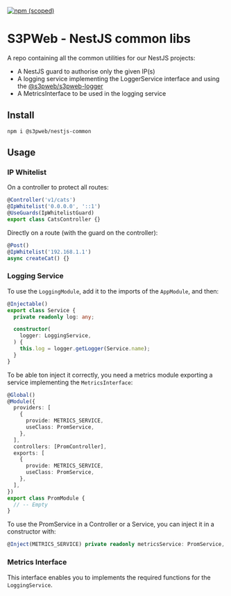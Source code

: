[![npm (scoped)](https://img.shields.io/npm/v/@s3pweb/nestjs-common)](https://www.npmjs.com/package/@s3pweb/nestjs-common)

# S3PWeb - NestJS common libs

A repo containing all the common utilities for our NestJS projects:
- A NestJS guard to authorise only the given IP(s)
- A logging service implementing the LoggerService interface and using the [@s3pweb/s3pweb-logger](https://github.com/s3pweb/s3pweb-logger)
- A MetricsInterface to be used in the logging service

## Install
```shell
npm i @s3pweb/nestjs-common
```

## Usage

### IP Whitelist

On a controller to protect all routes:
```ts
@Controller('v1/cats')
@IpWhitelist('0.0.0.0', '::1')
@UseGuards(IpWhitelistGuard)
export class CatsController {}
```

Directly on a route (with the guard on the controller):
```ts
@Post()
@IpWhitelist('192.168.1.1')
async createCat() {}
```

### Logging Service

To use the `LoggingModule`, add it to the imports of the `AppModule`, and then:

```ts
@Injectable()
export class Service {
  private readonly log: any;

  constructor(
    logger: LoggingService,
  ) {
    this.log = logger.getLogger(Service.name);
  }
}
```

To be able ton inject it correctly, you need a metrics module exporting a service implementing the `MetricsInterface`:

```ts
@Global()
@Module({
  providers: [
    {
      provide: METRICS_SERVICE,
      useClass: PromService,
    },
  ],
  controllers: [PromController],
  exports: [
    {
      provide: METRICS_SERVICE,
      useClass: PromService,
    },
  ],
})
export class PromModule {
  // -- Empty
}
```

To use the PromService in a Controller or a Service, you can inject it in a constructor with:
```ts
@Inject(METRICS_SERVICE) private readonly metricsService: PromService,
```

### Metrics Interface

This interface enables you to implements the required functions for the `LoggingService`.
